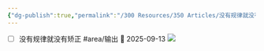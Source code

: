```yaml
---
{"dg-publish":true,"permalink":"/300 Resources/350 Articles/没有规律就没有矫正/","created":"2025-09-17T08:39:17.073+08:00","updated":"2025-09-17T23:27:32.163+08:00"}
---
```



- [ ] 没有规律就没有矫正 #area/输出 📅 2025-09-13
![](https://vegoo.oss-cn-shenzhen.aliyuncs.com/20250913113119295.jpg)